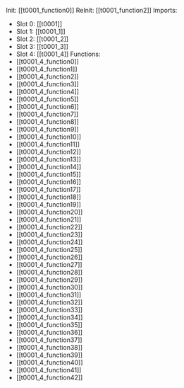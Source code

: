 Init: [[t0001_function0]]
ReInit: [[t0001_function2]]
Imports:
- Slot 0: [[t0001]]
- Slot 1: [[t0001_1]]
- Slot 2: [[t0001_2]]
- Slot 3: [[t0001_3]]
- Slot 4: [[t0001_4]]
Functions:
- [[t0001_4_function0]]
- [[t0001_4_function1]]
- [[t0001_4_function2]]
- [[t0001_4_function3]]
- [[t0001_4_function4]]
- [[t0001_4_function5]]
- [[t0001_4_function6]]
- [[t0001_4_function7]]
- [[t0001_4_function8]]
- [[t0001_4_function9]]
- [[t0001_4_function10]]
- [[t0001_4_function11]]
- [[t0001_4_function12]]
- [[t0001_4_function13]]
- [[t0001_4_function14]]
- [[t0001_4_function15]]
- [[t0001_4_function16]]
- [[t0001_4_function17]]
- [[t0001_4_function18]]
- [[t0001_4_function19]]
- [[t0001_4_function20]]
- [[t0001_4_function21]]
- [[t0001_4_function22]]
- [[t0001_4_function23]]
- [[t0001_4_function24]]
- [[t0001_4_function25]]
- [[t0001_4_function26]]
- [[t0001_4_function27]]
- [[t0001_4_function28]]
- [[t0001_4_function29]]
- [[t0001_4_function30]]
- [[t0001_4_function31]]
- [[t0001_4_function32]]
- [[t0001_4_function33]]
- [[t0001_4_function34]]
- [[t0001_4_function35]]
- [[t0001_4_function36]]
- [[t0001_4_function37]]
- [[t0001_4_function38]]
- [[t0001_4_function39]]
- [[t0001_4_function40]]
- [[t0001_4_function41]]
- [[t0001_4_function42]]
